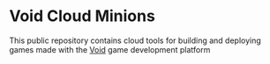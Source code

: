 # Void Cloud Minions

This public repository contains cloud tools for building and deploying games made
with the [Void](https://void.dev) game development platform
